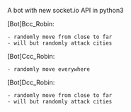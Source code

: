 A bot with new socket.io API in python3

[Bot]Bcc_Robin:

    - randomly move from close to far
    - will but randomly attack cities

[Bot]Ccc_Robin:

    - randomly move everywhere

[Bot]Dcc_Robin:

    - randomly move from close to far
    - will but randomly attack cities